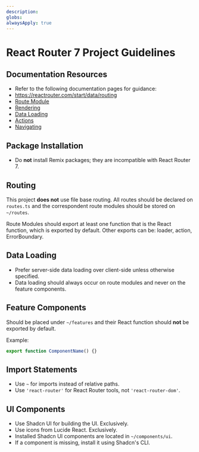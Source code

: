 ```yaml
---
description:
globs:
alwaysApply: true
---
```


# React Router 7 Project Guidelines

## Documentation Resources

- Refer to the following documentation pages for guidance:
- https://reactrouter.com/start/data/routing
- [Route Module](mdc:https:/reactrouter.com/start/framework/route-module)
- [Rendering](mdc:https:/reactrouter.com/start/framework/rendering)
- [Data Loading](mdc:https:/reactrouter.com/start/framework/data-loading)
- [Actions](mdc:https:/reactrouter.com/start/framework/actions)
- [Navigating](mdc:https:/reactrouter.com/start/framework/navigating)

## Package Installation

- Do **not** install Remix packages; they are incompatible with React Router 7.

## Routing

This project **does not** use file base routing. All routes should be declared on `routes.ts` and the correspondent route modules should be stored on `~/routes`.

Route Modules should export at least one function that is the React function, which is exported by default. Other exports can be: loader, action, ErrorBoundary.

## Data Loading

- Prefer server-side data loading over client-side unless otherwise specified.
- Data loading should always occur on route modules and never on the feature components.

## Feature Components

Should be placed under `~/features` and their React function should **not** be exported by default.

Example:

```typescript
export function ComponentName() {}
```

## Import Statements

- Use `~` for imports instead of relative paths.
- Use `'react-router'` for React Router tools, not `'react-router-dom'`.

## UI Components

- Use Shadcn UI for building the UI. Exclusively.
- Use icons from Lucide React. Exclusively.
- Installed Shadcn UI components are located in `~/components/ui`.
- If a component is missing, install it using Shadcn's CLI.
